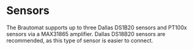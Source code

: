 # Sensors

The Brautomat supports up to three Dallas DS1B20 sensors and PT100x sensors via a MAX31865 amplifier. Dallas DS18B20 sensors are recommended, as this type of sensor is easier to connect.
